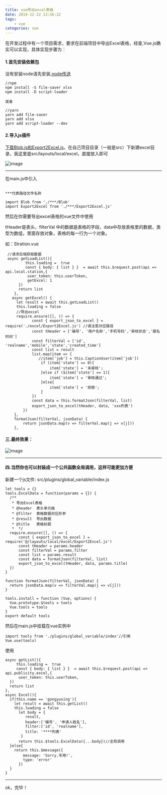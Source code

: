 ```yaml
---
title: vue导出excel表格
date: 2019-12-22 13:56:22
tags:
	- vue
categories: vue
---
```


在开发过程中有一个项目需求，要求在前端项目中导出Excel表格，经查,Vue.js确实可以实现，具体实现步骤为：

#### 1.首先安装依赖包

没有安装node请先安装,[node传送](http://nodejs.cn)

```
//npm 
npm install -S file-saver xlsx
npm install -D script-loader

或者

//yarn
yarn add file-saver
yarn add xlsx
yarn add script-loader --dev
```


#### 2.导入js插件

[下载Blob.js和Export2Excel.js](https://download.csdn.net/download/dt1991524/10911275)，在自己项目目录（一般是src）下新建excel目录，我这里是src/layouts/local/excel，直接放入即可

![image](https://img.qichuanqing.cn/img/vue/1.png)



---

在main.js中引入
```

***代表路径文件名称

import Blob from './***/Blob'
import Export2Excel from './***/Export2Excel.js'

```


然后在你需要导出excel表格的vue文件中使用

tHeader是表头，filterVal 中的数据是表格的字段，data中存放表格里的数据，类型为数组，里面存放对象，表格的每一行为一个对象。

如：Stration.vue


```
 //请求后端获取数据
 async getLoadList(){
         this.loading =  true
         const { body: { list } }  = await this.$request.post(api => api.local.station,{
          user_token: this.userToken,
          getExcel: 1
      })
      return list
    },
   async getExcel() {
     let result = await this.getLoadList()
     this.loading = false
     //导出excel
     require.ensure([], () => {
            const { export_json_to_excel } = require('./excel/Export2Excel.js') //请注意对应路径
            const tHeader = ['编号', '用户名称','手机号码','审核状态','报名时间']
            const filterVal = ['id', 'realname','mobile','state','created_time']
            const list = result
            list.map(item => {
               //item['job'] = this.CaptionUser(item['job'])
                if (item['state'] == 0){
                    item['state'] = '未审核';
                }else if ($item['state'] == 1){
                    item['state'] = '审核通过';
                }else{
                    item['state'] = '拒绝';
                }
            })
            const data = this.formatJson(filterVal, list)
            export_json_to_excel(tHeader, data, 'xxx列表')
        })
    },
    formatJson(filterVal, jsonData) {
        return jsonData.map(v => filterVal.map(j => v[j]))
    },
```
#### 三.最终效果：

![image](https://img.qichuanqing.cn/img/vue/22.png)



---

#### 四.当然你也可以封装成一个公共函数全局调用，这样可能更加方便

新建一个js文件: src/plugins/global_variable/index.js



```
let tools = {}
tools.ExcelData = function(params = {}) {
  /**
   * 导出Excel表格
   * @header  表头单元格
   * @filter  表格数据对应形参
   * @result  导出数据
   * @title   表格标题
   *  */
  require.ensure([], () => {
      const { export_json_to_excel } = require('@/layouts/local/excel/Export2Excel.js')
      const tHeader = params.header
      const filterVal = params.filter
      const list = params.result
      const data = formatJson(filterVal, list)
      export_json_to_excel(tHeader, data, params.title)
  })
}

function formatJson(filterVal, jsonData) {
  return jsonData.map(v => filterVal.map(j => v[j]))
}

tools.install = function (Vue, options) {
  Vue.prototype.$tools = tools
  Vue.tools = tools
}
export default tools
```

然后在main.js中挂载在vue实例中

```
import tools from './plugins/global_variable/index'//引用
Vue.use(tools)
```


使用

```
async getList(){
     this.loading =  true
     const { body: { list } }  = await this.$request.post(api => api.publicity.excel,{
      user_token: this.userToken,
  })
  return list
},
async Excel(){
  if(this.name == 'gongyuxing'){
    let result = await this.getList()
    this.loading = false
      let body = {
         result,
         header:['编号', '申请人姓名'],
         filter:['id', 'realname'],
         title: '****列表'
       }
      return this.$tools.ExcelData({...body})//全局调用
  }else{
    return this.$message({
        message: 'Sorry,专用!',
        type: 'error'
      })
  }
}
```

---

ok，完毕！
